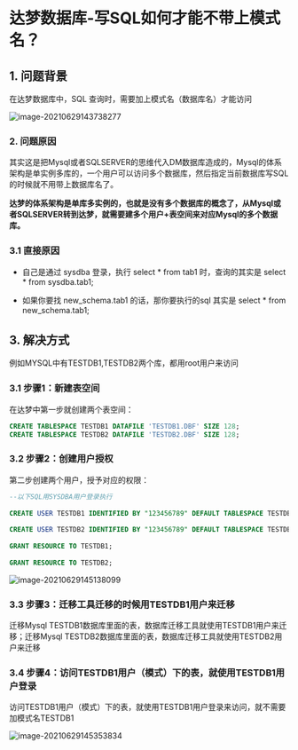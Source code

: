 # 达梦数据库-写SQL如何才能不带上模式名？

## 1.  问题背景

在达梦数据库中，SQL 查询时，需要加上模式名（数据库名）才能访问

![image-20210629143738277](https://zszblog.oss-cn-beijing.aliyuncs.com/zszblog/blogimage-master/img/image-20210629143738277.png)

### 2. 问题原因

其实这是把Mysql或者SQLSERVER的思维代入DM数据库造成的，Mysql的体系架构是单实例多库的，一个用户可以访问多个数据库，然后指定当前数据库写SQL的时候就不用带上数据库名了。

  **达梦的体系架构是单库多实例的，也就是没有多个数据库的概念了，从Mysql或者SQLSERVER转到达梦，就需要建多个用户+表空间来对应Mysql的多个数据库。**

### 3.1 直接原因

- 自己是通过 sysdba 登录，执行 select * from tab1 时，查询的其实是 select * from sysdba.tab1;

- 如果你要找 new_schema.tab1 的话，那你要执行的sql 其实是 select * from new_schema.tab1;

## 3. 解决方式

例如MYSQL中有TESTDB1,TESTDB2两个库，都用root用户来访问

### 3.1 步骤1：新建表空间

在达梦中第一步就创建两个表空间：

```sql
CREATE TABLESPACE TESTDB1 DATAFILE 'TESTDB1.DBF' SIZE 128;
CREATE TABLESPACE TESTDB2 DATAFILE 'TESTDB2.DBF' SIZE 128;
```

### 3.2 步骤2：创建用户授权

第二步创建两个用户，授予对应的权限：

```sql
--以下SQL用SYSDBA用户登录执行
 
CREATE USER TESTDB1 IDENTIFIED BY "123456789" DEFAULT TABLESPACE TESTDB1;
 
CREATE USER TESTDB2 IDENTIFIED BY "123456789" DEFAULT TABLESPACE TESTDB2;
 
GRANT RESOURCE TO TESTDB1;
 
GRANT RESOURCE TO TESTDB2;
```

![image-20210629145138099](https://zszblog.oss-cn-beijing.aliyuncs.com/zszblog/blogimage-master/img/image-20210629145138099.png)

### 3.3 步骤3：迁移工具迁移的时候用TESTDB1用户来迁移

迁移Mysql TESTDB1数据库里面的表，数据库迁移工具就使用TESTDB1用户来迁移；迁移Mysql TESTDB2数据库里面的表，数据库迁移工具就使用TESTDB2用户来迁移

### 3.4 步骤4：访问TESTDB1用户（模式）下的表，就使用TESTDB1用户登录

访问TESTDB1用户（模式）下的表，就使用TESTDB1用户登录来访问，就不需要加模式名TESTDB1

![image-20210629145353834](https://zszblog.oss-cn-beijing.aliyuncs.com/zszblog/blogimage-master/img/image-20210629145353834.png)

